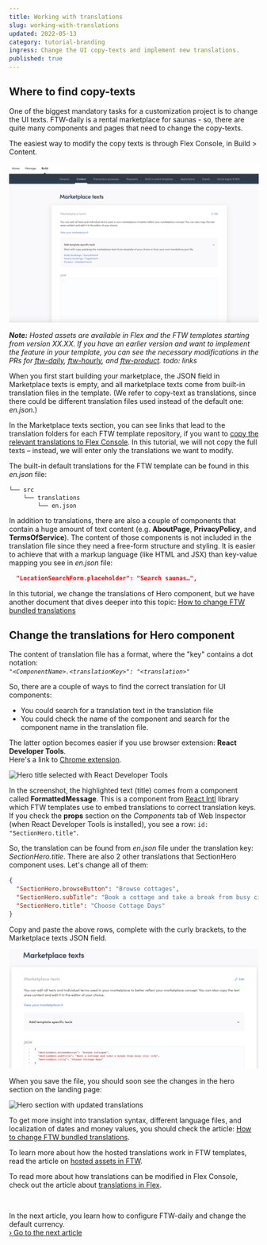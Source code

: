 ```yaml
---
title: Working with translations
slug: working-with-translations
updated: 2022-05-13
category: tutorial-branding
ingress: Change the UI copy-texts and implement new translations.
published: true
---
```


## Where to find copy-texts

One of the biggest mandatory tasks for a customization project is to
change the UI texts. FTW-daily is a rental marketplace for saunas - so,
there are quite many components and pages that need to change the
copy-texts.

The easiest way to modify the copy texts is through Flex Console, in
Build > Content.

![Modify marketplace texts](./translation_start.png)

_**Note:** Hosted assets are available in Flex and the FTW templates
starting from version XX.XX. If you have an earlier version and want to
implement the feature in your template, you can see the necessary
modifications in the PRs for [ftw-daily](), [ftw-hourly](), and
[ftw-product](). todo: links_

When you first start building your marketplace, the JSON field in
Marketplace texts is empty, and all marketplace texts come from built-in
translation files in the template. (We refer to copy-text as
translations, since there could be different translation files used
instead of the default one: _en.json_.)

In the Marketplace texts section, you can see links that lead to the
translation folders for each FTW template repository, if you want to
[copy the relevant translations to Flex Console](/concepts/translations/#how-translations-are-handled-in-flex).
In this tutorial, we will not copy the full texts – instead, we will
enter only the translations we want to modify.

The built-in default translations for the FTW template can be found in
this _en.json_ file:

```shell
└── src
    └── translations
        └── en.json
```

In addition to translations, there are also a couple of components that
contain a huge amount of text content (e.g. **AboutPage**,
**PrivacyPolicy**, and **TermsOfService**). The content of those
components is not included in the translation file since they need a
free-form structure and styling. It is easier to achieve that with a
markup language (like HTML and JSX) than key-value mapping you see in
_en.json_ file:

```json
  "LocationSearchForm.placeholder": "Search saunas…",
```

In this tutorial, we change the translations of Hero component, but we
have another document that dives deeper into this topic:
[How to change FTW bundled translations](/ftw/how-to-change-ftw-bundled-translations/)

## Change the translations for Hero component

The content of translation file has a format, where the "key" contains a
dot notation:<br />
_`"<ComponentName>.<translationKey>": "<translation>"`_

So, there are a couple of ways to find the correct translation for UI
components:

- You could search for a translation text in the translation file
- You could check the name of the component and search for the component
  name in the translation file.

The latter option becomes easier if you use browser extension: **React
Developer Tools**.<br /> Here's a link to
[Chrome extension](https://chrome.google.com/webstore/search/React%20Developer%20Tools?hl=en).

![Hero title selected with React Developer Tools](./react-devtools.png)

In the screenshot, the highlighted text (title) comes from a component
called **FormattedMessage**. This is a component from
[React Intl](https://github.com/formatjs/react-intl) library which FTW
templates use to embed translations to correct translation keys. If you
check the **props** section on the _Components_ tab of Web Inspector
(when React Developer Tools is installed), you see a row:
`id: "SectionHero.title"`.

So, the translation can be found from _en.json_ file under the
translation key: _SectionHero.title_. There are also 2 other
translations that SectionHero component uses. Let's change all of them:

```json
{
  "SectionHero.browseButton": "Browse cottages",
  "SectionHero.subTitle": "Book a cottage and take a break from busy city life",
  "SectionHero.title": "Choose Cottage Days"
}
```

Copy and paste the above rows, complete with the curly brackets, to the
Marketplace texts JSON field.

![Modified SectionHero translations in Console](./tutorial_translations.png)

When you save the file, you should soon see the changes in the hero
section on the landing page:

![Hero section with updated translations](./hero-with-updated-translations.png)

To get more insight into translation syntax, different language files,
and localization of dates and money values, you should check the
article:
[How to change FTW bundled translations](/ftw/how-to-change-ftw-bundled-translations/).

To learn more about how the hosted translations work in FTW templates,
read the article on [hosted assets in FTW](/ftw/hosted-translations/).

To read more about how translations can be modified in Flex Console,
check out the article about
[translations in Flex](/concepts/translations/).

<br />

In the next article, you learn how to configure FTW-daily and change the
default currency.<br />
[› Go to the next article](/tutorial/configurations/)
